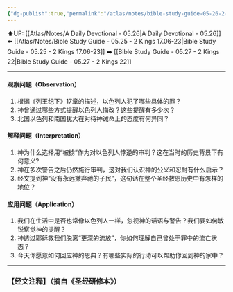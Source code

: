 ```yaml
---
{"dg-publish":true,"permalink":"/atlas/notes/bible-study-guide-05-26-2-kings-19/","noteIcon":""}
---
```


⬆️UP: [[Atlas/Notes/A Daily Devotional - 05.26\|A Daily Devotional - 05.26]]
⬅️ [[Atlas/Notes/Bible Study Guide - 05.25 - 2 Kings 17.06-23\|Bible Study Guide - 05.25 - 2 Kings 17.06-23]]
➡️ [[Bible Study Guide - 05.27 - 2 Kings 22\|Bible Study Guide - 05.27 - 2 Kings 22]] 

---

#### 观察问题（Observation）
1. 根据《列王纪下》17章的描述，以色列人犯了哪些具体的罪？
2. 神曾通过哪些方式提醒以色列人悔改？这些提醒有多少次？
3. 北国以色列和南国犹大在对待神诫命上的态度有何异同？

#### 解释问题（Interpretation）
1. 神为什么选择用“被掳”作为对以色列人悖逆的审判？这在当时的历史背景下有何意义?
2. 神在多次警告之后仍然施行审判，这对我们认识神的公义和忍耐有什么启示？
3. 经文提到神“没有永远撇弃祂的子民”，这句话在整个圣经救恩历史中有怎样的地位？

#### 应用问题（Application）
1. 我们在生活中是否也常像以色列人一样，忽视神的话语与警告？我们要如何敏锐察觉神的提醒？
2. 神透过耶稣救我们脱离“更深的流放”，你如何理解自己曾处于罪中的流亡状态？
3. 今天你愿意如何回应神的恩典？有哪些实际的行动可以帮助你回到神的家中？

---
### 【经文注释】（摘自《圣经研修本》）

